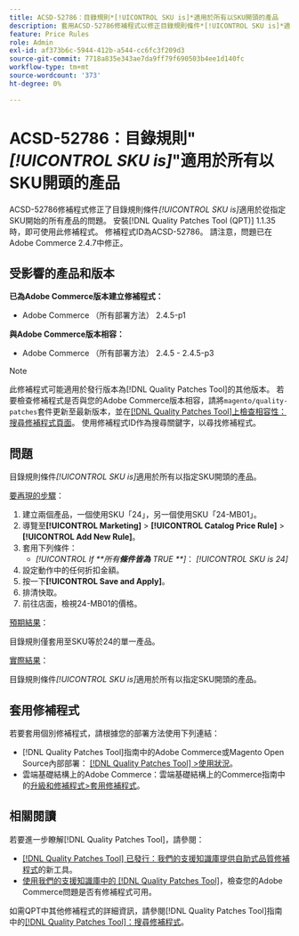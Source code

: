 ```yaml
---
title: ACSD-52786：目錄規則*[!UICONTROL SKU is]*適用於所有以SKU開頭的產品
description: 套用ACSD-52786修補程式以修正目錄規則條件*[!UICONTROL SKU is]*適用於從指定SKU開始的所有產品的Adobe Commerce問題。
feature: Price Rules
role: Admin
exl-id: af373b6c-5944-412b-a544-cc6fc3f209d3
source-git-commit: 7718a835e343ae7da9ff79f690503b4ee1d140fc
workflow-type: tm+mt
source-wordcount: '373'
ht-degree: 0%

---
```


# ACSD-52786：目錄規則&quot;*[!UICONTROL SKU is]*&quot;適用於所有以SKU開頭的產品

ACSD-52786修補程式修正了目錄規則條件&#x200B;*[!UICONTROL SKU is]*&#x200B;適用於從指定SKU開始的所有產品的問題。 安裝[!DNL Quality Patches Tool (QPT)] 1.1.35時，即可使用此修補程式。 修補程式ID為ACSD-52786。 請注意，問題已在Adobe Commerce 2.4.7中修正。

## 受影響的產品和版本

**已為Adobe Commerce版本建立修補程式：**

* Adobe Commerce （所有部署方法） 2.4.5-p1

**與Adobe Commerce版本相容：**

* Adobe Commerce （所有部署方法） 2.4.5 - 2.4.5-p3

>[!NOTE]
>
>此修補程式可能適用於發行版本為[!DNL Quality Patches Tool]的其他版本。 若要檢查修補程式是否與您的Adobe Commerce版本相容，請將`magento/quality-patches`套件更新至最新版本，並在[[!DNL Quality Patches Tool]上檢查相容性：搜尋修補程式頁面](https://experienceleague.adobe.com/tools/commerce-quality-patches/index.html)。 使用修補程式ID作為搜尋關鍵字，以尋找修補程式。

## 問題

目錄規則條件&#x200B;*[!UICONTROL SKU is]*&#x200B;適用於所有以指定SKU開頭的產品。

<u>要再現的步驟</u>：

1. 建立兩個產品，一個使用SKU「24」，另一個使用SKU「24-MB01」。
1. 導覽至&#x200B;**[!UICONTROL Marketing]** > **[!UICONTROL Catalog Price Rule]** > **[!UICONTROL Add New Rule]**。
1. 套用下列條件：
   * *[!UICONTROL If **&#x200B;所有&#x200B;**條件皆為** TRUE **]*： *[!UICONTROL SKU is 24]*
1. 設定動作中的任何折扣金額。
1. 按一下&#x200B;**[!UICONTROL Save and Apply]**。
1. 排清快取。
1. 前往店面，檢視24-MB01的價格。

<u>預期結果</u>：

目錄規則僅套用至SKU等於24的單一產品。

<u>實際結果</u>：

目錄規則條件&#x200B;*[!UICONTROL SKU is]*&#x200B;適用於所有以指定SKU開頭的產品。

## 套用修補程式

若要套用個別修補程式，請根據您的部署方法使用下列連結：

* [!DNL Quality Patches Tool]指南中的Adobe Commerce或Magento Open Source內部部署： [[!DNL Quality Patches Tool] >使用狀況](https://experienceleague.adobe.com/docs/commerce-operations/tools/quality-patches-tool/usage.html)。
* 雲端基礎結構上的Adobe Commerce：雲端基礎結構上的Commerce指南中的[升級和修補程式>套用修補程式](https://experienceleague.adobe.com/docs/commerce-cloud-service/user-guide/develop/upgrade/apply-patches.html)。

## 相關閱讀

若要進一步瞭解[!DNL Quality Patches Tool]，請參閱：

* [[!DNL Quality Patches Tool] 已發行：我們的支援知識庫提供自助式品質修補程式](/help/announcements/adobe-commerce-announcements/magento-quality-patches-released-new-tool-to-self-serve-quality-patches.md)的新工具。
* [使用我們的支援知識庫中的 [!DNL Quality Patches Tool]](/help/support-tools/patches-available-in-qpt-tool/check-patch-for-magento-issue-with-magento-quality-patches.md)，檢查您的Adobe Commerce問題是否有修補程式可用。

如需QPT中其他修補程式的詳細資訊，請參閱[!DNL Quality Patches Tool]指南中的[[!DNL Quality Patches Tool]：搜尋修補程式](https://experienceleague.adobe.com/tools/commerce-quality-patches/index.html)。
